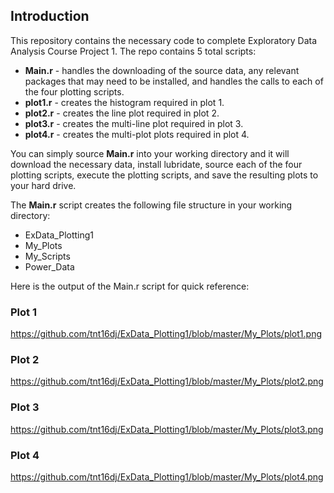 ## Introduction

This repository contains the necessary code to complete Exploratory Data Analysis Course Project 1.  The repo contains 5 total scripts:

* <b>Main.r</b> - handles the downloading of the source data, any relevant packages that may need to be installed, and handles the calls to each of the four plotting scripts.
* <b>plot1.r</b> - creates the histogram required in plot 1.
* <b>plot2.r</b> - creates the line plot required in plot 2.
* <b>plot3.r</b> - creates the multi-line plot required in plot 3.
* <b>plot4.r</b> - creates the multi-plot plots required in plot 4.

You can simply source <b>Main.r</b> into your working directory and it will download the necessary data, install lubridate, source each of the four plotting scripts, execute the plotting scripts, and save the resulting plots to your hard drive.

The <b>Main.r</b> script creates the following file structure in your working directory:
* ExData_Plotting1
 * My_Plots
 * My_Scripts
 * Power_Data


Here is the output of the Main.r script for quick reference:

### Plot 1

https://github.com/tnt16dj/ExData_Plotting1/blob/master/My_Plots/plot1.png


### Plot 2

https://github.com/tnt16dj/ExData_Plotting1/blob/master/My_Plots/plot2.png


### Plot 3

https://github.com/tnt16dj/ExData_Plotting1/blob/master/My_Plots/plot3.png


### Plot 4

https://github.com/tnt16dj/ExData_Plotting1/blob/master/My_Plots/plot4.png

